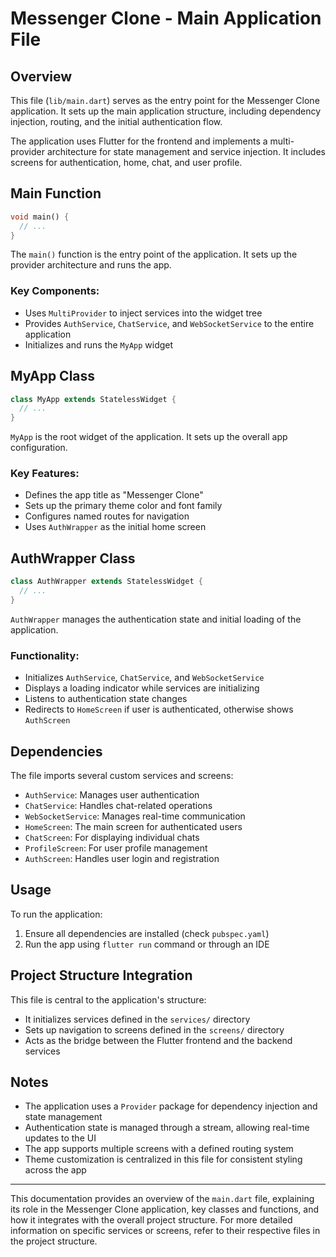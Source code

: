 # Messenger Clone - Main Application File

## Overview

This file (`lib/main.dart`) serves as the entry point for the Messenger Clone application. It sets up the main application structure, including dependency injection, routing, and the initial authentication flow.

The application uses Flutter for the frontend and implements a multi-provider architecture for state management and service injection. It includes screens for authentication, home, chat, and user profile.

## Main Function

```dart
void main() {
  // ...
}
```

The `main()` function is the entry point of the application. It sets up the provider architecture and runs the app.

### Key Components:
- Uses `MultiProvider` to inject services into the widget tree
- Provides `AuthService`, `ChatService`, and `WebSocketService` to the entire application
- Initializes and runs the `MyApp` widget

## MyApp Class

```dart
class MyApp extends StatelessWidget {
  // ...
}
```

`MyApp` is the root widget of the application. It sets up the overall app configuration.

### Key Features:
- Defines the app title as "Messenger Clone"
- Sets up the primary theme color and font family
- Configures named routes for navigation
- Uses `AuthWrapper` as the initial home screen

## AuthWrapper Class

```dart
class AuthWrapper extends StatelessWidget {
  // ...
}
```

`AuthWrapper` manages the authentication state and initial loading of the application.

### Functionality:
- Initializes `AuthService`, `ChatService`, and `WebSocketService`
- Displays a loading indicator while services are initializing
- Listens to authentication state changes
- Redirects to `HomeScreen` if user is authenticated, otherwise shows `AuthScreen`

## Dependencies

The file imports several custom services and screens:

- `AuthService`: Manages user authentication
- `ChatService`: Handles chat-related operations
- `WebSocketService`: Manages real-time communication
- `HomeScreen`: The main screen for authenticated users
- `ChatScreen`: For displaying individual chats
- `ProfileScreen`: For user profile management
- `AuthScreen`: Handles user login and registration

## Usage

To run the application:

1. Ensure all dependencies are installed (check `pubspec.yaml`)
2. Run the app using `flutter run` command or through an IDE

## Project Structure Integration

This file is central to the application's structure:

- It initializes services defined in the `services/` directory
- Sets up navigation to screens defined in the `screens/` directory
- Acts as the bridge between the Flutter frontend and the backend services

## Notes

- The application uses a `Provider` package for dependency injection and state management
- Authentication state is managed through a stream, allowing real-time updates to the UI
- The app supports multiple screens with a defined routing system
- Theme customization is centralized in this file for consistent styling across the app

---

This documentation provides an overview of the `main.dart` file, explaining its role in the Messenger Clone application, key classes and functions, and how it integrates with the overall project structure. For more detailed information on specific services or screens, refer to their respective files in the project structure.